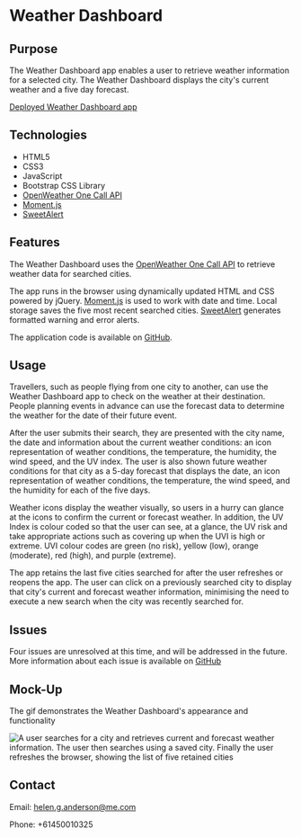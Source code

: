 # Weather Dashboard

## Purpose
The Weather Dashboard app enables a user to retrieve weather information for a selected city. The Weather Dashboard displays the city's current weather and a five day forecast. 

[Deployed Weather Dashboard app](https://grace-anderson.github.io/weather-dashboard/)

## Technologies
* HTML5
* CSS3
* JavaScript
* Bootstrap CSS Library
* [OpenWeather One Call API](https://openweathermap.org/api/one-call-api)
* [Moment.js](https://momentjs.com/)
* [SweetAlert](https://sweetalert.js.org/)

## Features

The Weather Dashboard uses the [OpenWeather One Call API](https://openweathermap.org/api/one-call-api) to retrieve weather data for searched cities. 

The app runs in the browser using dynamically updated HTML and CSS powered by jQuery.  [Moment.js](https://momentjs.com/) is used to work with date and time. Local storage saves the five most recent searched cities. [SweetAlert](https://sweetalert.js.org/) generates formatted warning and error alerts. 

The application code is available on [GitHub](https://github.com/grace-anderson/weather-dashboard). 

## Usage
Travellers, such as people flying from one city to another, can use the Weather Dashboard app to check on the weather at their destination. People planning events in advance can use the forecast data to determine the weather for the date of their future event. 

After the user submits their search, they are presented with the city name, the date and information about the current weather conditions: an icon representation of weather conditions, the temperature, the humidity, the wind speed, and the UV index. The user is also shown future weather conditions for that city as a 5-day forecast that displays the date, an icon representation of weather conditions, the temperature, the wind speed, and the humidity for each of the five days.

Weather icons display the weather visually, so users in a hurry can glance at the icons to confirm the current or forecast weather. In addition, the UV Index is colour coded so that the user can see, at a glance, the UV risk and take appropriate actions such as covering up when the UVI is high or extreme. UVI colour codes are green (no risk), yellow (low), orange (moderate), red (high), and purple (extreme).

The app retains the last five cities searched for after the user refreshes or reopens the app. The user can click on a previously searched city to display that city's current and forecast weather information, minimising the need to execute a new search when the city was recently searched for. 

## Issues
Four issues are unresolved at this time, and will be addressed in the future. More information about each issue is available on [GitHub](https://github.com/grace-anderson/weather-dashboard/issues)

## Mock-Up

The gif demonstrates the Weather Dashboard's appearance and functionality

![A user searches for a city and retrieves current and forecast weather information. The user then searches using a saved city. Finally the user refreshes the browser, showing the list of five retained cities](./assets/weather-dashboard.gif)

## Contact

Email: [helen.g.anderson@me.com](mailto:helen.g.anderson@me.com)

Phone: +61450010325